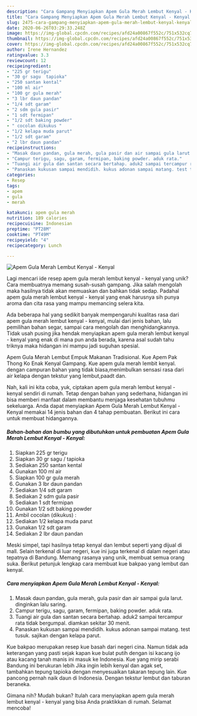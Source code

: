 ```yaml
---
description: "Cara Gampang Menyiapkan Apem Gula Merah Lembut Kenyal - Kenyal yang Enak Banget"
title: "Cara Gampang Menyiapkan Apem Gula Merah Lembut Kenyal - Kenyal yang Enak Banget"
slug: 2475-cara-gampang-menyiapkan-apem-gula-merah-lembut-kenyal-kenyal-yang-enak-banget
date: 2020-06-26T03:29:33.248Z
image: https://img-global.cpcdn.com/recipes/afd24a00867f552c/751x532cq70/apem-gula-merah-lembut-kenyal-kenyal-foto-resep-utama.jpg
thumbnail: https://img-global.cpcdn.com/recipes/afd24a00867f552c/751x532cq70/apem-gula-merah-lembut-kenyal-kenyal-foto-resep-utama.jpg
cover: https://img-global.cpcdn.com/recipes/afd24a00867f552c/751x532cq70/apem-gula-merah-lembut-kenyal-kenyal-foto-resep-utama.jpg
author: Irene Hernandez
ratingvalue: 3.3
reviewcount: 12
recipeingredient:
- "225 gr terigu"
- "30 gr sagu  tapioka"
- "250 santan kental"
- "100 ml air"
- "100 gr gula merah"
- "3 lbr daun pandan"
- "1/4 sdt garam"
- "2 sdm gula pasir"
- "1 sdt fermipan"
- "1/2 sdt baking powder"
- " cocolan dikukus "
- "1/2 kelapa muda parut"
- "1/2 sdt garam"
- "2 lbr daun pandan"
recipeinstructions:
- "Masak daun pandan, gula merah, gula pasir dan air sampai gula larut. dinginkan lalu saring."
- "Campur terigu, sagu, garam, fermipan, baking powder. aduk rata."
- "Tuangi air gula dan santan secara bertahap. aduk2 sampai tercampur rata tidak bergumpal. diamkan sekitar 30 menit."
- "Panaskan kukusan sampai mendidih. kukus adonan sampai matang. test tusuk. sajikan dengan kelapa parut."
categories:
- Resep
tags:
- apem
- gula
- merah

katakunci: apem gula merah 
nutrition: 189 calories
recipecuisine: Indonesian
preptime: "PT28M"
cooktime: "PT49M"
recipeyield: "4"
recipecategory: Lunch

---
```



![Apem Gula Merah Lembut Kenyal - Kenyal](https://img-global.cpcdn.com/recipes/afd24a00867f552c/751x532cq70/apem-gula-merah-lembut-kenyal-kenyal-foto-resep-utama.jpg)

Lagi mencari ide resep apem gula merah lembut kenyal - kenyal yang unik? Cara membuatnya memang susah-susah gampang. Jika salah mengolah maka hasilnya tidak akan memuaskan dan bahkan tidak sedap. Padahal apem gula merah lembut kenyal - kenyal yang enak harusnya sih punya aroma dan cita rasa yang mampu memancing selera kita.

Ada beberapa hal yang sedikit banyak mempengaruhi kualitas rasa dari apem gula merah lembut kenyal - kenyal, mulai dari jenis bahan, lalu pemilihan bahan segar, sampai cara mengolah dan menghidangkannya. Tidak usah pusing jika hendak menyiapkan apem gula merah lembut kenyal - kenyal yang enak di mana pun anda berada, karena asal sudah tahu triknya maka hidangan ini mampu jadi suguhan spesial.

Apem Gula Merah Lembut Empuk Makanan Tradisional. Kue Apem Pak Thong Ko Enak Kenyal Gampang. Kue apem gula merah lembit kenyal. dengan campuran bahan yang tidak biasa,menimbulkan sensasi rasa dari air kelapa dengan tekstur yang lembut,paadt dan.


Nah, kali ini kita coba, yuk, ciptakan apem gula merah lembut kenyal - kenyal sendiri di rumah. Tetap dengan bahan yang sederhana, hidangan ini bisa memberi manfaat dalam membantu menjaga kesehatan tubuhmu sekeluarga. Anda dapat menyiapkan Apem Gula Merah Lembut Kenyal - Kenyal memakai 14 jenis bahan dan 4 tahap pembuatan. Berikut ini cara untuk membuat hidangannya.

<!--inarticleads1-->

##### Bahan-bahan dan bumbu yang dibutuhkan untuk pembuatan Apem Gula Merah Lembut Kenyal - Kenyal:

1. Siapkan 225 gr terigu
1. Siapkan 30 gr sagu / tapioka
1. Sediakan 250 santan kental
1. Gunakan 100 ml air
1. Siapkan 100 gr gula merah
1. Gunakan 3 lbr daun pandan
1. Sediakan 1/4 sdt garam
1. Sediakan 2 sdm gula pasir
1. Sediakan 1 sdt fermipan
1. Gunakan 1/2 sdt baking powder
1. Ambil  cocolan (dikukus) :
1. Sediakan 1/2 kelapa muda parut
1. Gunakan 1/2 sdt garam
1. Sediakan 2 lbr daun pandan


Meski simpel, tapi hasilnya tetap kenyal dan lembut seperti yang dijual di mall. Selain terkenal di luar negeri, kue ini juga terkenal di dalam negeri atau tepatnya di Bandung. Memang rasanya yang unik, membuat semua orang suka. Berikut petunjuk lengkap cara membuat kue bakpao yang lembut dan kenyal. 

<!--inarticleads2-->

##### Cara menyiapkan Apem Gula Merah Lembut Kenyal - Kenyal:

1. Masak daun pandan, gula merah, gula pasir dan air sampai gula larut. dinginkan lalu saring.
1. Campur terigu, sagu, garam, fermipan, baking powder. aduk rata.
1. Tuangi air gula dan santan secara bertahap. aduk2 sampai tercampur rata tidak bergumpal. diamkan sekitar 30 menit.
1. Panaskan kukusan sampai mendidih. kukus adonan sampai matang. test tusuk. sajikan dengan kelapa parut.


Kue bakpao merupakan resep kue basah dari negeri cina. Namun tidak ada keterangan yang pasti sejak kapan kue bulat putih dengan isi kacang ijo atau kacang tanah manis ini masuk ke Indonesia. Kue yang mirip serabi Bandung ini berukuran lebih Jika ingin lebih kenyal dan agak set, tambahkan tepung tapioka dengan menyesuaikan takaran tepung lain. Kue pancong pernah naik daun di Indonesia. Dengan tekstur lembut dan taburan beraneka. 

Gimana nih? Mudah bukan? Itulah cara menyiapkan apem gula merah lembut kenyal - kenyal yang bisa Anda praktikkan di rumah. Selamat mencoba!
